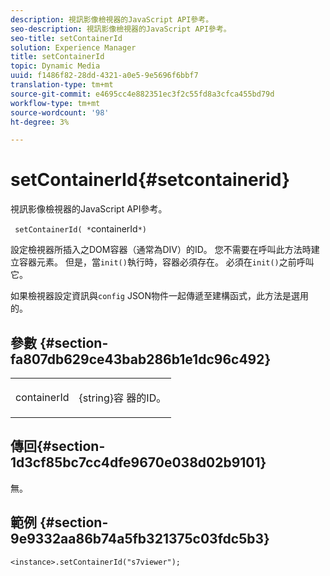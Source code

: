 ```yaml
---
description: 視訊影像檢視器的JavaScript API參考。
seo-description: 視訊影像檢視器的JavaScript API參考。
seo-title: setContainerId
solution: Experience Manager
title: setContainerId
topic: Dynamic Media
uuid: f1486f82-28dd-4321-a0e5-9e5696f6bbf7
translation-type: tm+mt
source-git-commit: e4695cc4e882351ec3f2c55fd8a3cfca455bd79d
workflow-type: tm+mt
source-wordcount: '98'
ht-degree: 3%

---
```



# setContainerId{#setcontainerid}

視訊影像檢視器的JavaScript API參考。

` setContainerId( *`containerId`*)`

設定檢視器所插入之DOM容器（通常為DIV）的ID。 您不需要在呼叫此方法時建立容器元素。 但是，當`init()`執行時，容器必須存在。 必須在`init()`之前呼叫它。

如果檢視器設定資訊與`config` JSON物件一起傳遞至建構函式，此方法是選用的。

## 參數 {#section-fa807db629ce43bab286b1e1dc96c492}

<table id="table_896DFF34A68A403DB93A6D597461A573"> 
 <tbody> 
  <tr> 
   <td colname="col1"> <p> <span class="codeph"> <span class="varname"> containerId  </span> </span> </p> </td> 
   <td colname="col2"> <p> <span class="codeph"> {string}容 </span> 器的ID。 </p> </td> 
  </tr> 
 </tbody> 
</table>

## 傳回{#section-1d3cf85bc7cc4dfe9670e038d02b9101}

無。

## 範例 {#section-9e9332aa86b74a5fb321375c03fdc5b3}

```
<instance>.setContainerId("s7viewer");
```

